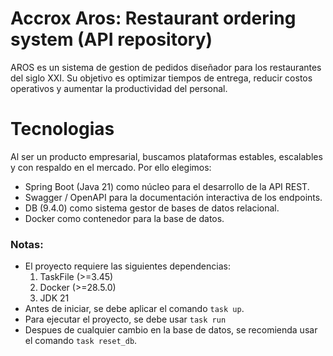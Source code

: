 # Accrox Aros: Restaurant ordering system (API repository)

AROS es un sistema de gestion de pedidos diseñador para los restaurantes del siglo XXI. Su objetivo es optimizar tiempos de entrega, reducir costos operativos y aumentar la productividad del personal.


# Tecnologias
Al ser un producto empresarial, buscamos plataformas estables, escalables y con respaldo en el mercado. Por ello elegimos:

- Spring Boot (Java 21) como núcleo para el desarrollo de la API REST.
- Swagger / OpenAPI para la documentación interactiva de los endpoints.
- DB (9.4.0) como sistema gestor de bases de datos relacional.
- Docker como contenedor para la base de datos.


### Notas:

- El proyecto requiere las siguientes dependencias:
    1. TaskFile (>=3.45)
    2. Docker (>=28.5.0)
    3. JDK 21
- Antes de iniciar, se debe aplicar el comando `task up`.
- Para ejecutar el proyecto, se debe usar `task run`
- Despues de cualquier cambio en la base de datos, se recomienda usar el comando `task reset_db`.
